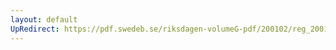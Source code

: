 ```yaml
---
layout: default
UpRedirect: https://pdf.swedeb.se/riksdagen-volumeG-pdf/200102/reg_200102/reg_200102_0265.pdf
---
```

